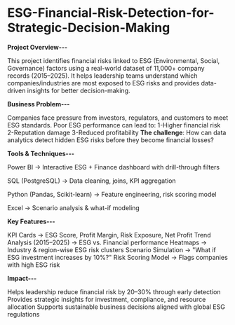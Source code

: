 # ESG-Financial-Risk-Detection-for-Strategic-Decision-Making

**Project Overview---**

This project identifies financial risks linked to ESG (Environmental, Social, Governance) factors using a real-world dataset of 11,000+ company records (2015–2025).
It helps leadership teams understand which companies/industries are most exposed to ESG risks and provides data-driven insights for better decision-making.

**Business Problem---**

Companies face pressure from investors, regulators, and customers to meet ESG standards.
Poor ESG performance can lead to:
1-Higher financial risk
2-Reputation damage
3-Reduced profitability
**The challenge**: How can data analytics detect hidden ESG risks before they become financial losses?

**Tools & Techniques---**

Power BI → Interactive ESG + Finance dashboard with drill-through filters

SQL (PostgreSQL) → Data cleaning, joins, KPI aggregation

Python (Pandas, Scikit-learn) → Feature engineering, risk scoring model

Excel → Scenario analysis & what-if modeling

**Key Features---**

KPI Cards → ESG Score, Profit Margin, Risk Exposure, Net Profit
Trend Analysis (2015–2025) → ESG vs. Financial performance
Heatmaps → Industry & region-wise ESG risk clusters
Scenario Simulation → "What if ESG investment increases by 10%?"
Risk Scoring Model → Flags companies with high ESG risk

**Impact---**

Helps leadership reduce financial risk by 20–30% through early detection
Provides strategic insights for investment, compliance, and resource allocation
Supports sustainable business decisions aligned with global ESG regulations
